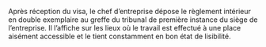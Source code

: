 Après réception du visa, le chef d’entreprise dépose le règlement intérieur en double exemplaire au greffe du tribunal de première instance du siège de l’entreprise. Il l’affiche sur les lieux où le travail est effectué à une place aisément accessible et le tient constamment en bon état de lisibilité.